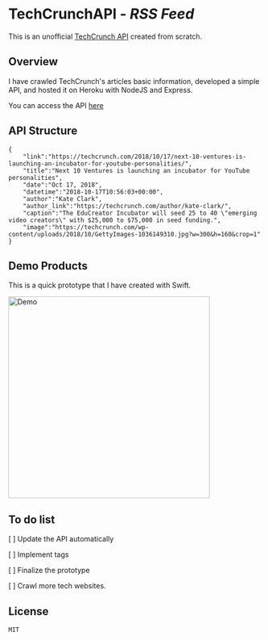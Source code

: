 # TechCrunchAPI - *RSS Feed*

This is an unofficial [TechCrunch API](http://techcrunchapi.herokuapp.com/api) created from scratch.

## Overview

I have crawled TechCrunch's articles basic information, developed a simple API, and hosted it on Heroku with NodeJS and Express.

You can access the API [here](https://techcrunchapi.herokuapp.com/api)

## API Structure

```
{
    "link":"https://techcrunch.com/2018/10/17/next-10-ventures-is-launching-an-incubator-for-youtube-personalities/",
    "title":"Next 10 Ventures is launching an incubator for YouTube personalities",
    "date":"Oct 17, 2018",
    "datetime":"2018-10-17T10:56:03+00:00",
    "author":"Kate Clark",
    "author_link":"https://techcrunch.com/author/kate-clark/",
    "caption":"The EduCreator Incubator will seed 25 to 40 \"emerging video creators\" with $25,000 to $75,000 in seed funding.",
    "image":"https://techcrunch.com/wp-content/uploads/2018/10/GettyImages-1036149310.jpg?w=300&h=160&crop=1"
}
```

## Demo Products

This is a quick prototype that I have created with Swift.

<img src='demo.gif' title='RSS' width='400' alt='Demo' />

## To do list

 [ ] Update the API automatically
 
 [ ] Implement tags
 
 [ ] Finalize the prototype
 
 [ ] Crawl more tech websites.

## License

    MIT
